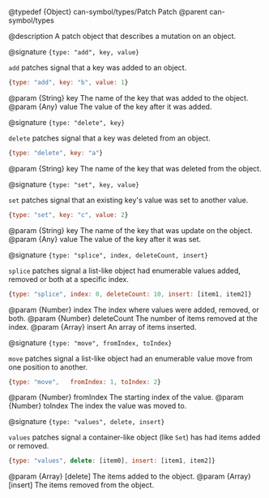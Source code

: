 @typedef {Object} can-symbol/types/Patch Patch
@parent can-symbol/types

@description A patch object that describes a mutation on an object.


@signature `{type: "add", key, value}`

`add` patches signal that a key was added to an object.

```js
{type: "add", key: "b", value: 1}
```

@param {String} key The name of the key that was added to the object.
@param {Any} value The value of the key after it was added.

@signature `{type: "delete", key}`

`delete` patches signal that a key was deleted from an object.

```js
{type: "delete", key: "a"}
```

@param {String} key The name of the key that was deleted from the object.

@signature `{type: "set", key, value}`

`set` patches signal that an existing key's value was set to another value.

```js
{type: "set", key: "c", value: 2}
```

@param {String} key The name of the key that was update on the object.
@param {Any} value The value of the key after it was set.

@signature `{type: "splice", index, deleteCount, insert}`

`splice` patches signal a list-like object had enumerable values added, removed
or both at a specific index.

```js
{type: "splice", index: 0, deleteCount: 10, insert: [item1, item2]}
````

@param {Number} index The index where values were added, removed, or both.
@param {Number} deleteCount The number of items removed at the index.
@param {Array<Any>} insert An array of items inserted.

@signature `{type: "move", fromIndex, toIndex}`

`move` patches signal a list-like object had an enumerable value move from one
position to another.

```js
{type: "move",   fromIndex: 1, toIndex: 2}
```

@param {Number} fromIndex The starting index of the value.
@param {Number} toIndex The index the value was moved to.

@signature `{type: "values", delete, insert}`

`values` patches signal a container-like object (like `Set`) has
had items added or removed.

```js
{type: "values", delete: [item0], insert: [item1, item2]}
```

@param {Array<Any>} [delete] The items added to the object.
@param {Array<Any>} [insert] The items removed from the object.
